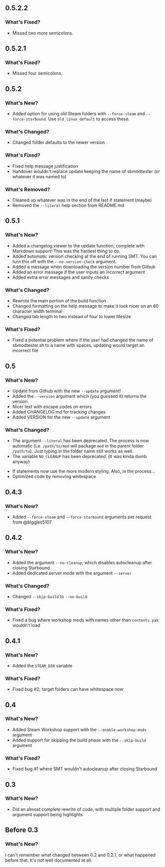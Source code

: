 ## 0.5.2.2
### What's Fixed?
* Missed two more semicolons.

## 0.5.2.1
### What's Fixed?
* Missed four semicolons.

## 0.5.2
### What's New?
+ Added option for using old Steam folders with `--force-steam` and `--force-starbound`. Use `old_linux_default` to access these.

### What's Changed?
* Changed folder defaults to the newer version

### What's Fixed?
* Fixed help message justification
* Handover wouldn't replace update keeping the name of sbmodtester (or whatever it was named to)

### What's Removed?
- Cleaned up whatever was in the end of the last if statement (maybe)
- Removed the `--literal` help section from README.md

## 0.5.1
### What's New?
+ Added a changelog viewer to the update function, complete with Markdown support! This was the hardest thing to do.
+ Added automatic version checking at the end of running SMT. You can turn this off with the `--no-version-check` argument.
+ Added a message when downloading the version number from Github
+ Added an error message if the user inputs an incorrect argument
+ Added extra error messages and sanity checks

### What's Changed?
* Rewrote the main portion of the build function
* Changed formatting on the help message to make it look nicer on an 80 character width terminal
* Changed tab length to two instead of four to lower filesize

### What's Fixed?
* Fixed a potential problem where if the user had changed the name of sbmodtester.sh to a name with spaces, updating would target an incorrect file

## 0.5
### What's New?
+ Update from Github with the new `--update` argument!
+ Added the `--version` argument which (you guessed it) returns the version.
+ Nicer text with escape codes on errors
+ Added CHANGELOG.md for tracking changes
+ Added VERSION for the new `--update` argument

### What's Changed?
- The argument `--literal` has been deprecated. The process is now automatic (i.e. `/path/to/mod` will package `mod` in the parent folder `/path/to`). Just typing in the folder name still works as well.
- The variable `NO_CLEANUP` has been deprecated. (it was kinda dumb anyway)
* If statements now use the more modern styling. Also, in the process...
* Optimized code by removing whitespace

## 0.4.3
### What's New?
+ Added `--force-steam` and `--force-starbound` arguments per request from @biggles5107

## 0.4.2
### What's New?
+ Added the argument `--no-cleanup`, which disables autocleanup after closing Starbound
+ Added dedicated server mode with the argument `--server`

### What's Changed?
* Changed `--skip-build` to `--no-build`

### What's Fixed?
* Fixed a bug where workshop mods with names other than `contents.pak` wouldn't load

## 0.4.1
### What's New?
+ Added the `STEAM_DIR` variable

### What's Fixed?
* Fixed bug #2; target folders can have whitespace now

## 0.4
### What's New?
+ Added Steam Workshop support with the `--enable-workshop-mods` argument
+ Added support for skipping the build phase with the `--skip-build` argument

### What's Fixed?
* Fixed bug #1 where SMT wouldn't autocleanup after closing Starbound

## 0.3
### What's New?
+ Did an almost complete rewrite of code, with multiple folder support and argument support being highlights

## Before 0.3
### What's New?
I can't remember what changed between 0.2 and 0.2.1, or what happened before that. It's not well documented at all.
